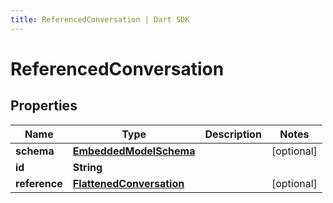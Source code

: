 ```yaml
---
title: ReferencedConversation | Dart SDK
---
```


# ReferencedConversation

## Properties
Name | Type | Description | Notes
------------ | ------------- | ------------- | -------------
**schema** | [**EmbeddedModelSchema**](EmbeddedModelSchema) |  | [optional] 
**id** | **String** |  | 
**reference** | [**FlattenedConversation**](FlattenedConversation) |  | [optional] 


